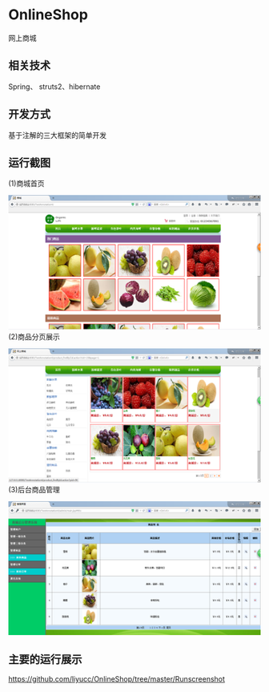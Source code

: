 # OnlineShop
网上商城

## 相关技术
Spring、 struts2、hibernate

## 开发方式
基于注解的三大框架的简单开发

## 运行截图
(1)商城首页

![image](https://github.com/liyucc/OnlineShop/blob/master/Runscreenshot/首页.png)
(2)商品分页展示

![image](https://github.com/liyucc/OnlineShop/blob/master/Runscreenshot/商品分页展示.png)
(3)后台商品管理

![image](https://github.com/liyucc/OnlineShop/blob/master/Runscreenshot/后台商品管理.png)

## 主要的运行展示
https://github.com/liyucc/OnlineShop/tree/master/Runscreenshot
